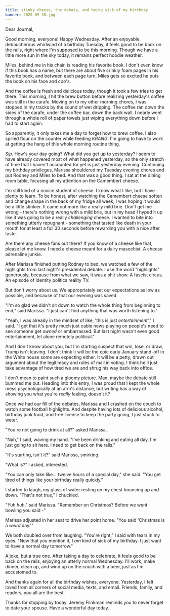 ```yaml
---
title: stinky cheese, the debate, and being sick of my birthday
banner: 2020-09-30.jpg
---
```


Dear Journal,

Good morning, everyone!  Happy Wednesday.  After an enjoyable,
debaucherous whirlwind of a birthday Tuesday, it feels good to be back
on the rails, right where I'm supposed to be this morning.  Though we
have a little more sun in the sky today, it remains perfect hoodie
weather.

Miles, behind me in his chair, is reading his favorite book.  I don't
even know if this book has a name, but there are about five crinkly
foam pages in his favorite book, and between each page turn, Miles
gets so excited he puts the book on his face and _coo_'s.

And the coffee is fresh and delicious today, though it took a few
tries to get there.  This morning, I hit the brew button before
realizing yesterday's coffee was still in the carafe.  Moving on to my
other morning chores, I was stopped in my tracks by the sound of wet
dripping.  The coffee ran down the sides of the carafe, under the
coffee bar, down the back wall.  I nearly went through a whole roll of
paper towels just wiping everything down before I had to start again.

So apparently, it only takes me a day to forget how to brew coffee.  I
also spilled flour on the counter while feeding _KRANG_.  I'm going to
have to work at getting the hang of this whole morning routine thing.

_Sip_.  How's your day going?  What did you get up to yesterday?  I
seem to have already covered most of what happened yesterday, so the
only stretch of time that I haven't accounted for yet is just
yesterday evening.  Continuing my birthday privileges, Marissa
shouldered my Tuesday evening chores and put Rodney and Miles to bed.
And that was a good thing.  I sat at the dining room table, focusing
all my attention on the Camembert cheese.

I'm still kind of a novice student of cheese.  I know what I like, but
I have plenty to learn.  To be honest, after watching the Camembert
cheese soften and change shape in the back of my fridge all week, I
was hoping it would be a little stinkier.  It came out more like a
really mild brie.  Don't get me wrong - there's nothing wrong with a
mild brie, but in my head I hyped it up like it was going to be a
really _challenging_ cheese.  I wanted to bite into something utterly
repugnant - something that tasted like death in your mouth for at
least a full 30 seconds before rewarding you with a nice after taste.

Are there any cheese fans out there?  If you know of a cheese like
that, please let me know.  I need a cheese meant for a dairy
masochist.  A cheese adrenaline junkie.

After Marissa finished putting Rodney to bed, we watched a few of the
highlights from last night's presidential debate.  I use the word
"highlights" generously, because from what we saw, it was a shit show.
A fascist circus.  An episode of identity politics reality TV.

But don't worry about us.  We appropriately set our expectations as
low as possible, and because of that our evening was saved.

"I'm so glad we didn't sit down to watch the whole thing from
beginning to end," said Marissa.  "I just can't find anything that was
worth listening to."

"Yeah, I was already in the mindset of like, 'this is just
_entertainment_'," I said.  "I get that it's pretty much just cable
news playing on people's need to see someone get _owned_ or
embarrassed.  But last night wasn't even good entertainment, let alone
remotely political."

And I don't know about you, but I'm starting suspect that win, lose,
or draw, Trump isn't leaving.  I don't think it will be the epic early
January stand-off in the White house some are expecting either.  It
will be a petty, drawn out argument about the legitimacy and rules of
mail in voting.  I think he'll just take advantage of how tired we are
and shrug his way back into office.

I don't mean to paint such a gloomy picture.  Man, maybe the debate
still bummed me out.  Heading into this entry, I was proud that I kept
the whole mess psychologically at an arm's distance, but writing has a
way of showing you what you're _really_ feeling, doesn't it?

Once we had our fill of the debates, Marissa and I crashed on the
couch to watch some football highlights.  And despite having lots of
delicious alcohol, birthday junk food, and free license to keep the
party going, I just stuck to water.

"You're not going to drink at all?" asked Marissa.

"Nah," I said, waving my hand.  "I've been drinking and eating all
day.  I'm just going to sit here.  I need to get back on the rails."

"It's starting, isn't it?" said Marissa, smirking.

"What is?" I asked, interested.

"You can only take like... twelve hours of a special day," she said.
"You get tired of things like your birthday really quickly."

I started to laugh, my glass of water resting on my chest bouncing up
and down.  "That's not true," I chuckled.

"_Yuh huh_," said Marissa.  "Remember on Christmas?  Before we went
bowling you said -"

Marissa adjusted in her seat to drive her point home.  "You said
'Christmas is a _weird_ day.'"

We both doubled over from laughing.  "You're right," I said with tears
in my eyes.  "Now that you mention it, I _am_ kind of sick of my
birthday.  I just want to have a normal day tomorrow."

A joke, but a true one.  After taking a day to celebrate, it feels
good to be back on the rails, enjoying an utterly normal Wednesday.
I'll work, make dinner, clean up, and wind up on the couch with a
beer, just as I'm accustomed to.

And thanks again for all the birthday wishes, everyone.  Yesterday, I
felt loved from all corners of social media, texts, and email.
Friends, family, and readers, you all are the best.

Thanks for stopping by today.  Jeremy Flinkman reminds you to never
forget to date your spouse.  Have a wonderful day today.
